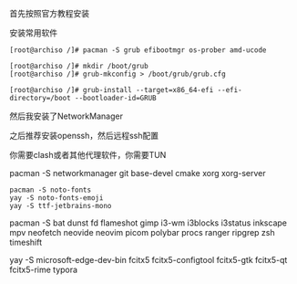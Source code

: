  

首先按照官方教程安装

安装常用软件

```
[root@archiso /]# pacman -S grub efibootmgr os-prober amd-ucode

[root@archiso /]# mkdir /boot/grub
[root@archiso /]# grub-mkconfig > /boot/grub/grub.cfg

[root@archiso /]# grub-install --target=x86_64-efi --efi-directory=/boot --bootloader-id=GRUB

```



然后我安装了NetworkManager

之后推荐安装openssh，然后远程ssh配置

你需要clash或者其他代理软件，你需要TUN

pacman -S networkmanager git base-devel cmake xorg xorg-server 

```
pacman -S noto-fonts
yay -S noto-fonts-emoji
yay -S ttf-jetbrains-mono
```

pacman -S bat  dunst fd  flameshot gimp i3-wm i3blocks i3status  inkscape mpv neofetch neovide neovim picom polybar procs ranger ripgrep   zsh timeshift

yay -S microsoft-edge-dev-bin fcitx5  fcitx5-configtool  fcitx5-gtk  fcitx5-qt  fcitx5-rime typora 
